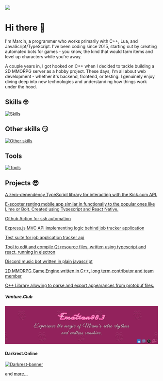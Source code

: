 ![](https://komarev.com/ghpvc/?username=nekiro)

# Hi there 👋

I'm Marcin, a programmer who works primarily with C++, Lua, and JavaScript/TypeScript. I've been coding since 2015, starting out by creating automated bots for games - you know, the kind that would farm items and level up characters while you're away.

A couple years in, I got hooked on C++ when I decided to tackle building a 2D MMORPG server as a hobby project. These days, I'm all about web development - whether it's backend, frontend, or testing. I genuinely enjoy diving deep into new technologies and understanding how things work under the hood.

## Skills 🤓
[![Skills](https://go-skill-icons.vercel.app/api/icons?i=js,ts,nodejs,nextjs,prisma,react,express,nestjs,bots,electron,html,jest,babel&theme=light&perline=5)](https://github.com/nekiro)
## Other skills :smirk:
[![Other skills](https://go-skill-icons.vercel.app/api/icons?i=mysql,cpp,lua,bash,cmake,git,githubactions&theme=light&perline=5)](https://github.com/nekiro)
## Tools
[![Tools](https://go-skill-icons.vercel.app/api/icons?i=vscode,visualstudio,githubactions,linux,docker,postman,rabbitmq,gitlab,github,prometheus,grafana&theme=light&perline=5)](https://github.com/nekiro)

## Projects :sunglasses: 
[A zero-dependency TypeScript library for interacting with the Kick.com API.](https://github.com/nekiro/kick-api)

[E-scooter renting mobile app similar in functionaliy to the popular ones like Lime or Bolt. Created using Typescript and React Native.](https://github.com/nekiro/scooty)

[Github Action for ssh automation](https://github.com/nekiro/ssh-job)

[Express.js MVC API implementing logic behind job tracker application](https://github.com/nekiro/job-application-tracker-api)

[Test suite for job application tracker api](https://github.com/nekiro/job-application-tracker-tests)

[Tool to edit and compile Qt resource files, written using typescript and react, running in electron](https://github.com/nekiro/Nekiro-Rcc-Editor)

[Discord music bot written in plain javascript](https://github.com/nekiro/Foxy.dj)

[2D MMORPG Game Engine written in C++, long term contributor and team member](https://github.com/otland/forgottenserver)

[C++ Library allowing to parse and export appearances from protobuf files.](https://github.com/nekiro/ProtobufLib)

##### Vanture.Club

[![Vanture-banner](https://github.com/energywraith/energywraith/blob/main/assets/emotion.jpg?raw=true)](https://vanture.club/)

#### Darkrest.Online
[![Darkrest-banner](https://darkrest.online/_next/image?url=%2Flogo.png&w=256&q=75)](https://darkrest.online/)

and [more...](https://github.com/nekiro?tab=repositories)
